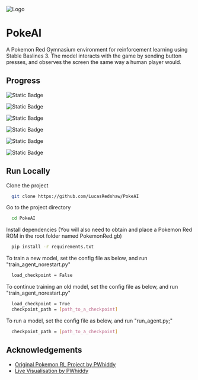 ![Logo](https://i.imgur.com/Dx3gPsT.png)


# PokeAI

A Pokemon Red Gymnasium environment for reinforcement learning using Stable Baslines 3. The model interacts with the game by sending button presses, and observes the screen the same way a human player would.


## Progress

![Static Badge](https://img.shields.io/badge/Code%20Runs%20-%20Achieved%20-%20Red?color=green)

![Static Badge](https://img.shields.io/badge/Viridian%20Forrest%20-%20Achieved%20-%20Red?color=green)

![Static Badge](https://img.shields.io/badge/First%20Gym%20-%20Achieved%20-%20Red?color=green)

![Static Badge](https://img.shields.io/badge/Mount%20Moon%20-%20Not%20Achieved%20-%20Red?color=red)

![Static Badge](https://img.shields.io/badge/Rescue%20Bill%20-%20Not%20Achieved%20-%20Red?color=red)

![Static Badge](https://img.shields.io/badge/Second%20Gym%20-%20Not%20Achieved%20-%20Red?color=red)

## Run Locally

Clone the project

```bash
  git clone https://github.com/LucasRedshaw/PokeAI
```

Go to the project directory

```bash
  cd PokeAI
```

Install dependencies (You will also need to obtain and place a Pokemon Red ROM in the root folder named PokemonRed.gb)

```bash
  pip install -r requirements.txt
```

To train a new model, set the config file as below, and run "train_agent_norestart.py"

```bash
  load_checkpoint = False

```
To continue training an old model, set the config file as below, and run "train_agent_norestart.py"

```bash
  load_checkpoint = True
  checkpoint_path = [path_to_a_checkpoint]
```

To run a model, set the config file as below, and run "run_agent.py;"

```bash
  checkpoint_path = [path_to_a_checkpoint]
```


## Acknowledgements

 - [Original Pokemon RL Project by PWhiddy](https://github.com/PWhiddy/PokemonRedExperiments)
 - [Live Visualisation by PWhiddy](https://github.com/pwhiddy/pokerl-map-viz/)


